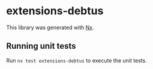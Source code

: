 # extensions-debtus

This library was generated with [Nx](https://nx.dev).

## Running unit tests

Run `nx test extensions-debtus` to execute the unit tests.
